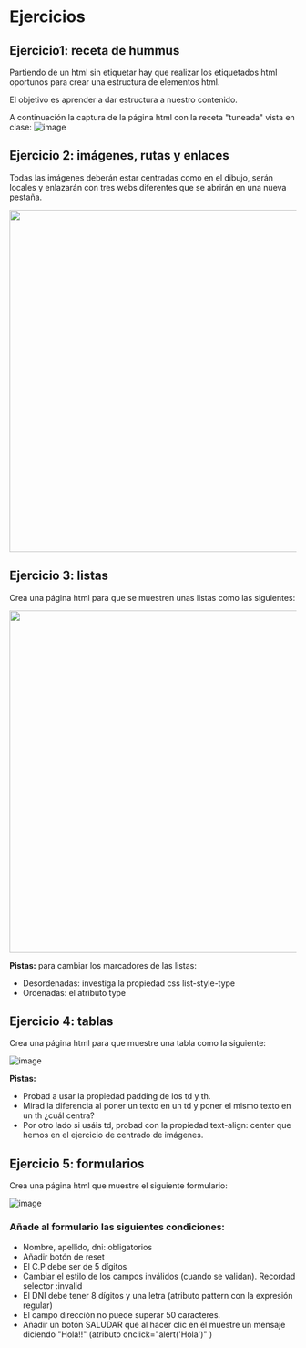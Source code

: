 # Ejercicios

## Ejercicio1: receta de hummus

Partiendo de un html sin etiquetar hay que realizar los etiquetados html oportunos para crear una estructura de elementos html.

El objetivo es aprender a dar estructura a nuestro contenido.

A continuación la captura de la página html con la receta "tuneada" vista en clase:
![image](https://github.com/profeMelola/LM-07-2023-24/assets/91023374/dd79b68f-d474-495b-937b-42953dfb29f5)


## Ejercicio 2: imágenes, rutas y enlaces

Todas las imágenes deberán estar centradas como en el dibujo, serán locales y enlazarán con tres webs diferentes que se abrirán en una nueva pestaña.

<img src="https://github.com/profeMelola/LM-07-2023-24/assets/91023374/facf343f-e94d-4e89-9da4-08ef984bba76" width="600px"/>


## Ejercicio 3: listas

Crea una página html para que se muestren unas listas como las siguientes:

<img src="https://github.com/profeMelola/LM-07-2023-24/assets/91023374/b5262397-aae6-4582-ae0c-782fae70b052" width="600px"/>

**Pistas:** para cambiar los marcadores de las listas:
- Desordenadas: investiga la propiedad css list-style-type
- Ordenadas: el atributo type

## Ejercicio 4: tablas
Crea una página html para que muestre una tabla como la siguiente:

![image](https://github.com/profeMelola/LM-07-2023-24/assets/91023374/828efd18-8ef6-4353-b98e-8135a256ba4d)

**Pistas:**
- Probad a usar la propiedad padding de los td y th.
- Mirad la diferencia al poner un texto en un td y poner el mismo texto en un th ¿cuál centra?
- Por otro lado si usáis td, probad con la propiedad text-align: center que hemos en el ejercicio de centrado de imágenes.

## Ejercicio 5: formularios
Crea una página html que muestre el siguiente formulario:

![image](https://github.com/profeMelola/LM-07-2023-24/assets/91023374/42bd1968-b73e-411f-8f5f-aeb7ebb5ab38)

### Añade al formulario las siguientes condiciones:

- Nombre, apellido, dni: obligatorios
- Añadir botón de reset
- El C.P debe ser de 5 dígitos
- Cambiar el estilo de los campos inválidos (cuando se validan). Recordad selector :invalid
- El DNI debe tener 8 dígitos y una letra (atributo pattern con la expresión regular)
- El campo dirección no puede superar 50 caracteres.
- Añadir un botón SALUDAR que al hacer clic en él muestre un mensaje diciendo "Hola!!"  (atributo onclick="alert('Hola')"  )

